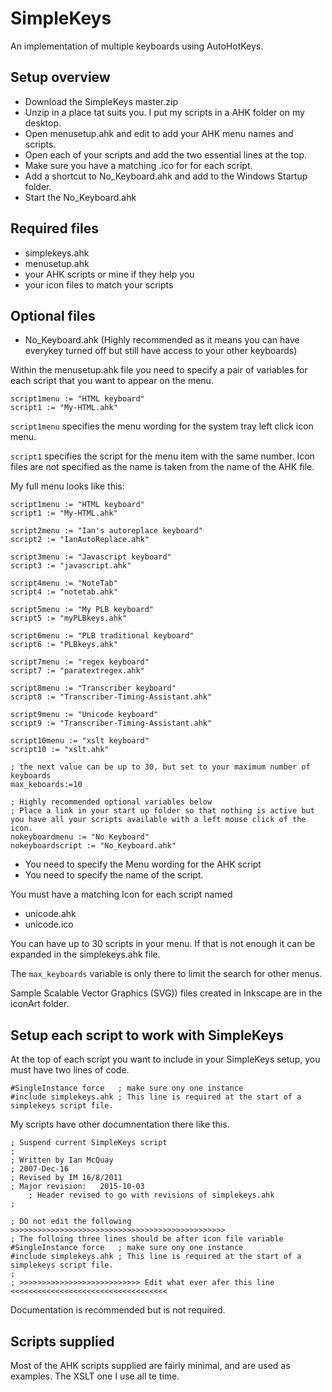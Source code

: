 # SimpleKeys

An implementation of multiple keyboards using AutoHotKeys.

## Setup overview

* Download the SimpleKeys master.zip
* Unzip in a place tat suits you. I put my scripts in a AHK folder on my desktop.
* Open menusetup.ahk and edit to add your AHK menu names and scripts.
* Open each of your scripts and add the two essential lines at the top.
* Make sure you have a matching .ico for for each script.
* Add a shortcut to No_Keyboard.ahk and add to the Windows Startup folder.
* Start the No_Keyboard.ahk 

## Required files

* simplekeys.ahk
* menusetup.ahk
* your AHK scripts or mine if they help you
* your icon files to match your scripts

## Optional files

* No_Keyboard.ahk (Highly recommended as it means you can have everykey turned off but still have access to your other keyboards)

Within the menusetup.ahk file you need to specify a pair of variables for each script that you want to appear on the menu. 

````
script1menu := "HTML keyboard"
script1 := "My-HTML.ahk"
````

`script1menu` specifies the menu wording for the system tray left click icon menu.

`script1` specifies the script for the menu item with the same number. Icon files are not specified as the name is taken from the name of the AHK file.

My full menu looks like this:

````
script1menu := "HTML keyboard"
script1 := "My-HTML.ahk"

script2menu := "Ian's autoreplace keyboard"
script2 := "IanAutoReplace.ahk"

script3menu := "Javascript keyboard"
script3 := "javascript.ahk"

script4menu := "NoteTab"
script4 := "notetab.ahk"

script5menu := "My PLB keyboard"
script5 := "myPLBkeys.ahk"

script6menu := "PLB traditional keyboard"
script6 := "PLBkeys.ahk"

script7menu := "regex keyboard"
script7 := "paratextregex.ahk"

script8menu := "Transcriber keyboard"
script8 := "Transcriber-Timing-Assistant.ahk"

script9menu := "Unicode keyboard"
script9 := "Transcriber-Timing-Assistant.ahk"

script10menu := "xslt keyboard"
script10 := "xslt.ahk"

; the next value can be up to 30, but set to your maximum number of keyboards
max_keboards:=10

; Highly recommended optional variables below
; Place a link in your start up folder so that nothing is active but you have all your scripts available with a left mouse click of the icon.
nokeyboardmenu := "No Keyboard"
nokeyboardscript := "No_Keyboard.ahk"
````

* You need to specify the Menu wording for the AHK script
* You need to specify the name of the script. 

You must have a matching Icon for each script named
* unicode.ahk
* unicode.ico

You can have up to 30 scripts in your menu. If that is not enough it can be expanded in the simplekeys.ahk file. 

The `max_keyboards` variable is only there to limit the search for other menus.

Sample Scalable Vector Graphics (SVG)) files created in Inkscape are in the iconArt folder.

## Setup each script to work with SimpleKeys

At the top of each script you want to include in your SimpleKeys setup, you must have two lines of code.

````
#SingleInstance force   ; make sure ony one instance
#include simplekeys.ahk	; This line is required at the start of a simplekeys script file.

````

My scripts have other documnentation there like this.

````
; Suspend current SimpleKeys script
;
; Written by Ian McQuay
; 2007-Dec-16
; Revised by IM 16/8/2011
; Major revision:   2015-10-03
    ; Header revised to go with revisions of simplekeys.ahk
;

; DO not edit the following >>>>>>>>>>>>>>>>>>>>>>>>>>>>>>>>>>>>>>>>>>>>>>>>
; The folloing three lines should be after icon file variable
#SingleInstance force   ; make sure ony one instance
#include simplekeys.ahk	; This line is required at the start of a simplekeys script file.
;
; >>>>>>>>>>>>>>>>>>>>>>>>>>> Edit what ever afer this line <<<<<<<<<<<<<<<<<<<<<<<<<<<<<<<<<<<
````

Documentation is recommended but is not required.

## Scripts supplied

Most of the AHK scripts supplied are fairly minimal, and are used as examples. The XSLT one I use all te time.
